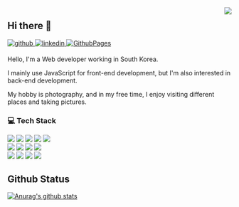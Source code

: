 <div align="right">
<img src="https://komarev.com/ghpvc/?username=Sefact&&style=flat-square" align="right" />
</div>  

## Hi there 👋
<a href="https://github.com/sefact" target="_blank">
<img src=https://img.shields.io/badge/github-181717?&style=for-the-badge&logo=github&logoColor=white alt=github style="margin-bottom: 5px;" />
</a>
<a href="https://www.linkedin.com/in/hyoyeon-kim-374963268" target="_blank">
<img src=https://img.shields.io/badge/linkedin-0A66C2?&style=for-the-badge&logo=linkedin&logoColor=white alt=linkedin style="margin-bottom: 5px;" />
</a>
<a href="https://sefact.github.io" target="_blank">
<img src=https://img.shields.io/badge/blog-4FC08D?style=for-the-badge&logo=GithubPages&logoColor=white alt=GithubPages style="margin-bottom: 5px;" />
</a>

<p>Hello, I'm a Web developer working in South Korea.</p>
<p>I mainly use JavaScript for front-end development, but I'm also interested in back-end development.</p>
<p>My hobby is photography, and in my free time, I enjoy visiting different places and taking pictures.</p>

### 💻 Tech Stack
<!-- <p> -->
<p>
  <img src="http://img.shields.io/badge/-Java-007396?style=flat-square&logo=java&logoColor=black"/>
  <img src="http://img.shields.io/badge/-Javascript-f7e018?style=flat-square&logo=javascript&logoColor=black"/>
  <img src="http://img.shields.io/badge/-Typescript-3178C6?style=flat-square&logo=typescript&logoColor=white"/>
  <img src="https://img.shields.io/badge/MySQL-4479A1?style=flat-square&logo=MySQL&logoColor=white"/>
  <img src="https://img.shields.io/badge/PostgreSQL-4169E1?style=flat-square&logo=PostgreSQL&logoColor=white"/></br>
  <img src="http://img.shields.io/badge/-Node.js-333?style=flat-square&logo=Node.js"/>
  <img src="http://img.shields.io/badge/-Vue.js-4FC08D?style=flat-square&logo=Vue.js&logoColor=black"/>
  <img src="https://img.shields.io/badge/HTML5-E34F26?style=flat-square&logo=HTML5&logoColor=white"/>
  <img src="https://img.shields.io/badge/CSS3-1572B6?style=flat-square&logo=CSS3&logoColor=white"/></br>
  <img src="https://img.shields.io/badge/Visual Studio Code-007ACC?style=flat-square&logo=VisualStudioCode&logoColor=white"/>
  <img src="https://img.shields.io/badge/IntelliJ IDEA-gray?style=flat-square&logo=IntellijIDEA&logoColor=white"/>
  <img src="https://img.shields.io/badge/Git-blue?style=flat-square&logo=Git&logoColor=F05032"/>
  <img src="https://img.shields.io/badge/GitHub-gray?style=flat-square&logo=GitHub&logoColor=black"/>
</p>
  
## Github Status

[![Anurag's github stats](https://github-readme-stats.vercel.app/api?username=Sefact&show_icons=true&theme=dark)](https://github.com/anuraghazra/github-readme-stats)

<!--
**Sefact/Sefact** is a ✨ _special_ ✨ repository because its `README.md` (this file) appears on your GitHub profile.

Here are some ideas to get you started:

- 🔭 I’m currently working on ...
- 🌱 I’m currently learning ...
- 👯 I’m looking to collaborate on ...
- 🤔 I’m looking for help with ...
- 💬 Ask me about ...
- 📫 How to reach me: ...
- 😄 Pronouns: ...
- ⚡ Fun fact: ...
-->
